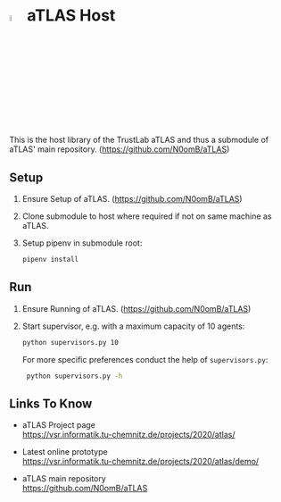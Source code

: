 # <img src="https://github.com/N0omB/aTLAS/raw/master/_logos/atlas_grey.svg" alt="aTLAS grey" width="5%"> aTLAS Host

This is the host library of the TrustLab aTLAS and thus a submodule of aTLAS' main repository.
(https://github.com/N0omB/aTLAS)

## Setup

1. Ensure Setup of aTLAS. (https://github.com/N0omB/aTLAS)

2. Clone submodule to host where required if not on same machine as aTLAS.

3. Setup pipenv in submodule root:
    ```bash
    pipenv install

## Run

1. Ensure Running of aTLAS. (https://github.com/N0omB/aTLAS)

2. Start supervisor, e.g. with a maximum capacity of 10 agents:
    ```bash
    python supervisors.py 10
    ```
   For more specific preferences conduct the help of `supervisors.py`:
   ```bash
    python supervisors.py -h
    ```

## Links To Know

* aTLAS Project page \
https://vsr.informatik.tu-chemnitz.de/projects/2020/atlas/

* Latest online prototype \
https://vsr.informatik.tu-chemnitz.de/projects/2020/atlas/demo/

* aTLAS main repository \
https://github.com/N0omB/aTLAS
